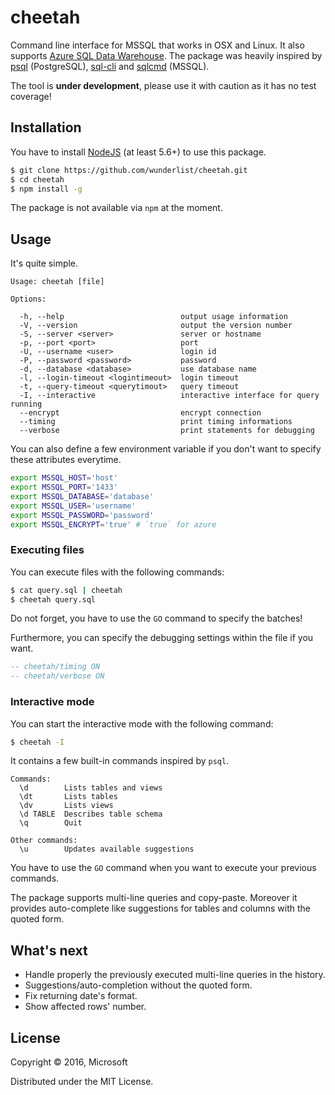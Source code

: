 # cheetah

Command line interface for MSSQL that works in OSX and Linux. It also supports [Azure SQL Data Warehouse](https://azure.microsoft.com/en-us/services/sql-data-warehouse/). The package was heavily inspired by [psql](http://www.postgresql.org/docs/9.2/static/app-psql.html) (PostgreSQL), [sql-cli](https://github.com/hasankhan/sql-cli) and [sqlcmd](https://msdn.microsoft.com/en-us/library/ms162773.aspx) (MSSQL).

The tool is **under development**, please use it with caution as it has no test coverage!

## Installation

You have to install [NodeJS](https://nodejs.org) (at least 5.6+) to use this package. 

```sh
$ git clone https://github.com/wunderlist/cheetah.git
$ cd cheetah
$ npm install -g
```

The package is not available via `npm` at the moment.

## Usage

It's quite simple.

```
Usage: cheetah [file]

Options:

  -h, --help                          output usage information
  -V, --version                       output the version number
  -S, --server <server>               server or hostname
  -p, --port <port>                   port
  -U, --username <user>               login id
  -P, --password <password>           password
  -d, --database <database>           use database name
  -l, --login-timeout <logintimeout>  login timeout
  -t, --query-timeout <querytimout>   query timeout
  -I, --interactive                   interactive interface for query running
  --encrypt                           encrypt connection
  --timing                            print timing informations
  --verbose                           print statements for debugging
```

You can also define a few environment variable if you don't want to specify these attributes everytime.

```sh
export MSSQL_HOST='host'
export MSSQL_PORT='1433'
export MSSQL_DATABASE='database'
export MSSQL_USER='username'
export MSSQL_PASSWORD='password'
export MSSQL_ENCRYPT='true' # `true` for azure
``` 

### Executing files

You can execute files with the following commands:

```sh
$ cat query.sql | cheetah
$ cheetah query.sql
```

Do not forget, you have to use the `GO` command to specify the batches!

Furthermore, you can specify the debugging settings within the file if you want.

```sql
-- cheetah/timing ON
-- cheetah/verbose ON
```

### Interactive mode

You can start the interactive mode with the following command:

```sh
$ cheetah -I
```

It contains a few built-in commands inspired by `psql`.

```
Commands:
  \d 		Lists tables and views
  \dt 		Lists tables
  \dv 		Lists views
  \d TABLE 	Describes table schema
  \q 		Quit

Other commands:
  \u 		Updates available suggestions
```

You have to use the `GO` command when you want to execute your previous commands.

The package supports multi-line queries and copy-paste. Moreover it provides auto-complete like suggestions for tables and columns with the quoted form.

## What's next

- Handle properly the previously executed multi-line queries in the history.
- Suggestions/auto-completion without the quoted form. 
- Fix returning date's format.
- Show affected rows' number.

## License

Copyright © 2016, Microsoft

Distributed under the MIT License.
